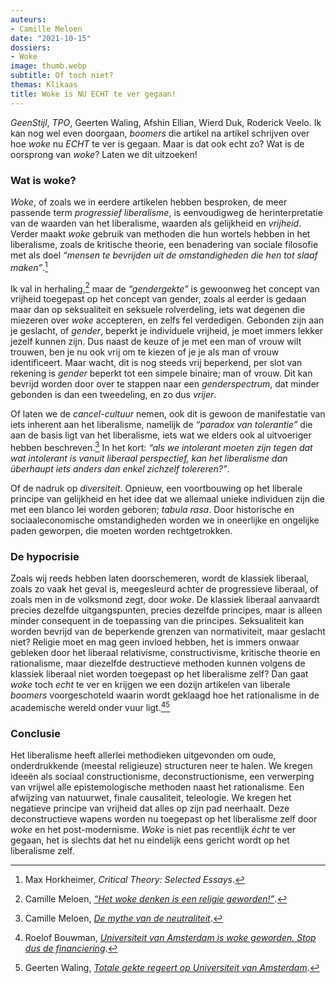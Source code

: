 ```yaml
---
auteurs:
- Camille Meloen
date: "2021-10-15"
dossiers:
- Woke
image: thumb.webp
subtitle: Of toch niet?
themas: Klikaas
title: Woke is NU ECHT te ver gegaan!
---
```



_GeenStijl_, _TPO_, Geerten Waling, Afshin Ellian, Wierd Duk, Roderick Veelo. Ik kan nog wel even doorgaan, _boomers_ die artikel na artikel schrijven over hoe _woke_ nu _ECHT_ te ver is gegaan. Maar is dat ook echt zo? Wat is de oorsprong van _woke_? Laten we dit uitzoeken!

### Wat is woke?

_Woke_, of zoals we in eerdere artikelen hebben besproken, de meer passende term _progressief liberalisme_, is eenvoudigweg de herinterpretatie van de waarden van het liberalisme, waarden als gelijkheid en _vrijheid_. Verder maakt _woke_ gebruik van methoden die hun wortels hebben in het liberalisme, zoals de kritische theorie, een benadering van sociale filosofie met als doel _“mensen te bevrijden uit de omstandigheden die hen tot slaaf maken”_.[^1]

Ik val in herhaling,[^2] maar de _“gendergekte”_ is gewoonweg het concept van vrijheid toegepast op het concept van gender, zoals al eerder is gedaan maar dan op seksualiteit en seksuele rolverdeling, iets wat degenen die miezeren over _woke_ accepteren, en zelfs fel verdedigen. Gebonden zijn aan je geslacht, of _gender_, beperkt je individuele vrijheid, je moet immers lekker jezelf kunnen zijn. Dus naast de keuze of je met een man of vrouw wilt trouwen, ben je nu ook vrij om te kiezen of je je als man of vrouw identificeert. Maar wacht, dit is nog steeds vrij beperkend, per slot van rekening is _gender_ beperkt tot een simpele binaire; man of vrouw. Dit kan bevrijd worden door over te stappen naar een _genderspectrum_, dat minder gebonden is dan een tweedeling, en zo dus _vrijer_.

Of laten we de _cancel-cultuur_ nemen, ook dit is gewoon de manifestatie van iets inherent aan het liberalisme, namelijk de _“paradox van tolerantie”_ die aan de basis ligt van het liberalisme, iets wat we elders ook al uitvoeriger hebben beschreven.[^3] In het kort: _“als we intolerant moeten zijn tegen dat wat intolerant is vanuit liberaal perspectief, kan het liberalisme dan überhaupt iets anders dan enkel zichzelf tolereren?”_.

Of de nadruk op _diversiteit_. Opnieuw, een voortbouwing op het liberale principe van gelijkheid en het idee dat we allemaal unieke individuen zijn die met een blanco lei worden geboren; _tabula rasa_. Door historische en sociaaleconomische omstandigheden worden we in oneerlijke en ongelijke paden geworpen, die moeten worden rechtgetrokken.


### De hypocrisie

Zoals wij reeds hebben laten doorschemeren, wordt de klassiek liberaal, zoals zo vaak het geval is, meegesleurd achter de progressieve liberaal, of zoals men in de volksmond zegt, door _woke_. De klassiek liberaal aanvaardt precies dezelfde uitgangspunten, precies dezelfde principes, maar is alleen minder consequent in de toepassing van die principes. Seksualiteit kan worden bevrijd van de beperkende grenzen van normativiteit, maar geslacht niet? Religie moet en mag geen invloed hebben, het is immers onwaar gebleken door het liberaal relativisme, constructivisme, kritische theorie en rationalisme, maar diezelfde destructieve methoden kunnen volgens de klassiek liberaal niet worden toegepast op het liberalisme zelf? Dan gaat _woke_ toch _echt_ te ver en krijgen we een dozijn artikelen van liberale _boomers_ voorgeschoteld waarin wordt geklaagd hoe het rationalisme in de academische wereld onder vuur ligt.[^4][^5]


### Conclusie

Het liberalisme heeft allerlei methodieken uitgevonden om oude, onderdrukkende (meestal religieuze) structuren neer te halen. We kregen ideeën als sociaal constructionisme, deconstructionisme, een verwerping van vrijwel alle epistemologische methoden naast het rationalisme. Een afwijzing van natuurwet, finale causaliteit, teleologie. We kregen het negatieve principe van vrijheid dat alles op zijn pad neerhaalt. Deze deconstructieve wapens worden nu toegepast op het liberalisme zelf door _woke_ en het post-modernisme. _Woke_ is niet pas recentlijk _écht_ te ver gegaan, het is slechts dat het nu eindelijk eens gericht wordt op het liberalisme zelf.


[^1]: Max Horkheimer, _Critical Theory: Selected Essays_.
[^2]: Camille Meloen, _[“Het woke denken is een religie geworden!”](https://reactionair.nl/artikelen/het-woke-denken-is-een-religie-geworden/)_.
[^3]: Camille Meloen, _[De mythe van de neutraliteit](https://reactionair.nl/artikelen/de-mythe-van-de-neutraliteit/)_.
[^4]: Roelof Bouwman, _[Universiteit van Amsterdam is woke geworden. Stop dus de financiering](https://www.ewmagazine.nl/nederland/opinie/2021/10/uva-is-woke-geworden-stop-dus-de-financiering-849529/)_.
[^5]: Geerten Waling, _[Totale gekte regeert op Universiteit van Amsterdam](https://www.ewmagazine.nl/opinie/opinie/2018/10/uva-leaks-hoe-de-identiteitspolitiek-er-wordt-opgedrongen-648984/)_.

